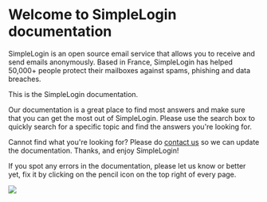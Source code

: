 # Welcome to SimpleLogin documentation

SimpleLogin is an open source email service that allows you to receive and send emails anonymously. Based in France, SimpleLogin has helped 50,000+ people protect their mailboxes against spams, phishing and data breaches.

This is the SimpleLogin documentation. 

Our documentation is a great place to find most answers and make sure that you can get the most out of SimpleLogin. Please use the search box to quickly search for a specific topic and find the answers you're looking for.

Cannot find what you're looking for? Please do [contact us](mailto:support@simplelogin.zendesk.com) so we can update the documentation. Thanks, and enjoy SimpleLogin!

If you spot any errors in the documentation, please let us know or better yet, fix it by clicking on the pencil icon on the top right of every page.

![](./assets/everywhere.png)

